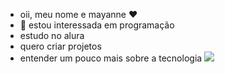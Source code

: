 - oii, meu nome e mayanne ♥️
- 👀 estou interessada em programação 
- estudo no alura
- quero criar projetos
- entender um pouco mais sobre a tecnologia 
![](https://images.app.goo.gl/KrZRneDisgP4QgZv7)
